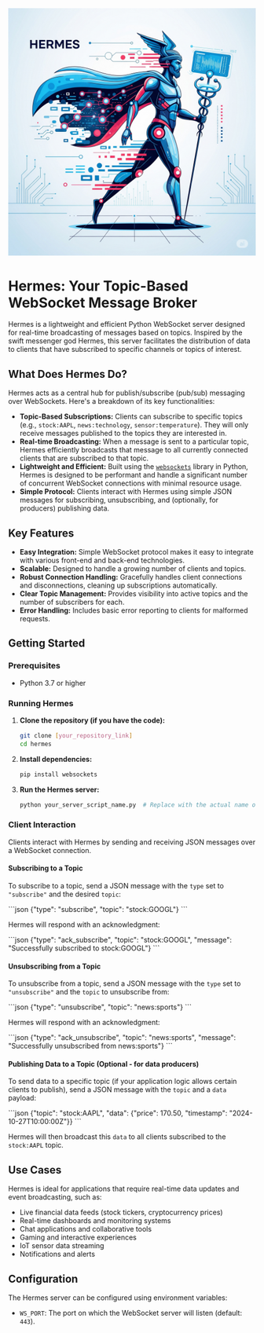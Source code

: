 ## <p align="center"><img src="hermes.png" alt="Hermes"></p>

# Hermes: Your Topic-Based WebSocket Message Broker

Hermes is a lightweight and efficient Python WebSocket server designed for real-time broadcasting of messages based on topics. Inspired by the swift messenger god Hermes, this server facilitates the distribution of data to clients that have subscribed to specific channels or topics of interest.

## What Does Hermes Do?

Hermes acts as a central hub for publish/subscribe (pub/sub) messaging over WebSockets. Here's a breakdown of its key functionalities:

* **Topic-Based Subscriptions:** Clients can subscribe to specific topics (e.g., `stock:AAPL`, `news:technology`, `sensor:temperature`). They will only receive messages published to the topics they are interested in.
* **Real-time Broadcasting:** When a message is sent to a particular topic, Hermes efficiently broadcasts that message to all currently connected clients that are subscribed to that topic.
* **Lightweight and Efficient:** Built using the [`websockets`](https://websockets.readthedocs.io/) library in Python, Hermes is designed to be performant and handle a significant number of concurrent WebSocket connections with minimal resource usage.
* **Simple Protocol:** Clients interact with Hermes using simple JSON messages for subscribing, unsubscribing, and (optionally, for producers) publishing data.

## Key Features

* **Easy Integration:** Simple WebSocket protocol makes it easy to integrate with various front-end and back-end technologies.
* **Scalable:** Designed to handle a growing number of clients and topics.
* **Robust Connection Handling:** Gracefully handles client connections and disconnections, cleaning up subscriptions automatically.
* **Clear Topic Management:** Provides visibility into active topics and the number of subscribers for each.
* **Error Handling:** Includes basic error reporting to clients for malformed requests.

## Getting Started

### Prerequisites

* Python 3.7 or higher

### Running Hermes

1.  **Clone the repository (if you have the code):**

    ```bash
    git clone [your_repository_link]
    cd hermes
    ```

2.  **Install dependencies:**

    ```bash
    pip install websockets
    ```

3.  **Run the Hermes server:**

    ```bash
    python your_server_script_name.py  # Replace with the actual name of your Python server file
    ```


### Client Interaction

Clients interact with Hermes by sending and receiving JSON messages over a WebSocket connection.

#### Subscribing to a Topic

To subscribe to a topic, send a JSON message with the `type` set to `"subscribe"` and the desired `topic`:

\`\`\`json
{"type": "subscribe", "topic": "stock:GOOGL"}
\`\`\`

Hermes will respond with an acknowledgment:

\`\`\`json
{"type": "ack_subscribe", "topic": "stock:GOOGL", "message": "Successfully subscribed to stock:GOOGL"}
\`\`\`

#### Unsubscribing from a Topic

To unsubscribe from a topic, send a JSON message with the `type` set to `"unsubscribe"` and the `topic` to unsubscribe from:

\`\`\`json
{"type": "unsubscribe", "topic": "news:sports"}
\`\`\`

Hermes will respond with an acknowledgment:

\`\`\`json
{"type": "ack_unsubscribe", "topic": "news:sports", "message": "Successfully unsubscribed from news:sports"}
\`\`\`

#### Publishing Data to a Topic (Optional - for data producers)

To send data to a specific topic (if your application logic allows certain clients to publish), send a JSON message with the `topic` and a `data` payload:

\`\`\`json
{"topic": "stock:AAPL", "data": {"price": 170.50, "timestamp": "2024-10-27T10:00:00Z"}}
\`\`\`

Hermes will then broadcast this `data` to all clients subscribed to the `stock:AAPL` topic.

## Use Cases

Hermes is ideal for applications that require real-time data updates and event broadcasting, such as:

* Live financial data feeds (stock tickers, cryptocurrency prices)
* Real-time dashboards and monitoring systems
* Chat applications and collaborative tools
* Gaming and interactive experiences
* IoT sensor data streaming
* Notifications and alerts

## Configuration

The Hermes server can be configured using environment variables:

* `WS_PORT`: The port on which the WebSocket server will listen (default: `443`).





